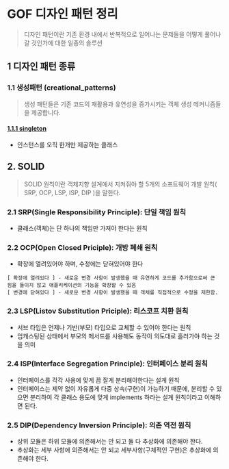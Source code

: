 # GOF 디자인 패턴 정리 
> 디자인 패턴이란 기존 환경 내에서 반복적으로 일어나는 문제들을 어떻게 풀어나갈 것인가에 대한 일종의 솔루션

## 1 디자인 패턴 종류
### 1.1 생성패턴 (creational_patterns)
> 생성 패턴들은 기존 코드의 재활용과 유연성을 증가시키는 객체 생성 메커니즘들을 제공합니다.

#### [1.1.1 singleton](src/main/java/developx/gof/creational_patterns/singleton/README.md)
- 인스턴스를 오직 한개만 제공하는 클래스


## 2. SOLID
> SOLID 원칙이란 객체지향 설계에서 지켜줘야 할 5개의 소프트웨어 개발 원칙( SRP, OCP, LSP, ISP, DIP )을 말한다.
### 2.1 SRP(Single Responsibility Principle): 단일 책임 원칙
- 클래스(객체)는 단 하나의 책임만 가져야 한다는 원칙

### 2.2 OCP(Open Closed Priciple): 개방 폐쇄 원칙
- 확장에 열려있어야 하며, 수정에는 닫혀있어야 한다
```text
[ 확장에 열려있다 ] - 새로운 변경 사항이 발생했을 때 유연하게 코드를 추가함으로써 큰 힘을 들이지 않고 애플리케이션의 기능을 확장할 수 있음
[ 변경에 닫혀있다 ] - 새로운 변경 사항이 발생했을 때 객체를 직접적으로 수정을 제한함. 
```
### 2.3 LSP(Listov Substitution Priciple): 리스코프 치환 원칙
- 서브 타입은 언제나 기반(부모) 타입으로 교체할 수 있어야 한다는 원칙
- 업캐스팅된 상태에서 부모의 메서드를 사용해도 동작이 의도대로 흘러가야 하는 것을 의미

### 2.4 ISP(Interface Segregation Principle): 인터페이스 분리 원칙
- 인터페이스를 각각 사용에 맞게 끔 잘게 분리해야한다는 설계 원칙
- 인터페이스는 제약 없이 자유롭게 다중 상속(구현)이 가능하기 때문에, 분리할 수 있으면 분리하여 각 클래스 용도에 맞게 implements 하라는 설계 원칙이라고 이해하면 된다.

### 2.5 DIP(Dependency Inversion Principle): 의존 역전 원칙
- 상위 모듈은 하위 모듈에 의존해서는 안 되고 둘 다 추상화에 의존해야 한다.
- 추상화는 세부 사항에 의존해서는 안 되고 세부사항(구체적인 구현)은 추상화에 의존해야 한다.

